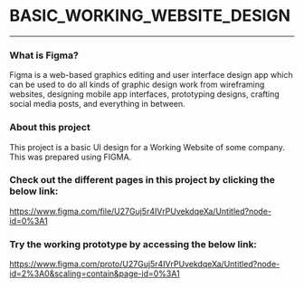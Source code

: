 # BASIC_WORKING_WEBSITE_DESIGN
***

### What is Figma?
Figma is a web-based graphics editing and user interface design app which can be used  to do all kinds of graphic design work from wireframing websites, designing mobile app interfaces, prototyping designs, crafting social media posts, and everything in between.

### About this project
This project is a basic UI design for a Working Website of  some company. This was prepared using FIGMA.

### Check out the different pages in this project by clicking the below link:
https://www.figma.com/file/U27Guj5r4IVrPUvekdqeXa/Untitled?node-id=0%3A1

### Try the working prototype by accessing the below link:
https://www.figma.com/proto/U27Guj5r4IVrPUvekdqeXa/Untitled?node-id=2%3A0&scaling=contain&page-id=0%3A1
